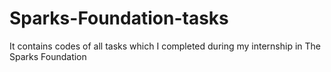 # Sparks-Foundation-tasks
It contains codes of all tasks which I completed during my internship in  The Sparks Foundation 
